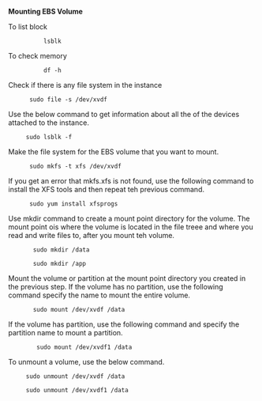 **Mounting EBS Volume**

To list block
             
              lsblk

To check memory              
             
              df -h

Check if there is any file system in the instance

          sudo file -s /dev/xvdf

Use the below command to get information about all the 
of the devices attached to the instance.

         sudo lsblk -f

Make the file system for the EBS volume that you want
to mount.

          sudo mkfs -t xfs /dev/xvdf

If you get an error that mkfs.xfs is not found, use the
following command to install the XFS tools and then repeat teh previous command.

          sudo yum install xfsprogs

Use mkdir command to create a mount point directory for the volume. The mount point ois where the volume is located in the file treee and where you read and write files to, after you mount teh volume.

           sudo mkdir /data
           
           sudo mkdir /app

Mount the volume or partition at the mount point directory you created in the previous step. If the volume has no partition, use the following command specify the name to mount the entire volume.

           sudo mount /dev/xvdf /data

If the volume has partition, use the following command and specify the partition name to mount a partition.

            sudo mount /dev/xvdf1 /data 

To unmount a volume, use the below command.

         sudo unmount /dev/xvdf /data
         
         sudo unmount /dev/xvdf1 /data
